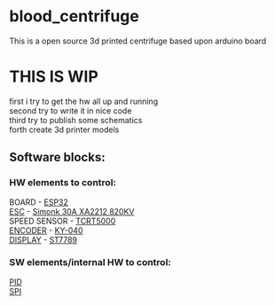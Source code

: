 # blood_centrifuge
This is a open source 3d printed centrifuge based upon arduino board

# THIS IS WIP  
first i try to get the hw all up and running  
second try to write it in nice code  
third try to publish some schematics  
forth create 3d printer models  

## Software blocks: 
### HW elements to control:
BOARD - [ESP32](https://aliexpi.com/yE0M)  
[ESC](https://www.arduino.cc/en/reference/servo) - [Simonk 30A XA2212 820KV](https://aliexpi.com/l551)  
SPEED SENSOR - [TCRT5000](https://aliexpi.com/ovmj)  
[ENCODER](https://github.com/igorantolic/ai-esp32-rotary-encoder) - [KY-040](https://aliexpi.com/gaOU)  
[DISPLAY](https://github.com/adafruit/Adafruit-ST7735-Library) - [ST7789](https://aliexpi.com/Ap8X)  
  
### SW elements/internal HW to control:
[PID](https://github.com/br3ttb/Arduino-PID-Library)  
[SPI](https://github.com/espressif/arduino-esp32/tree/master/libraries/SPI/src)
